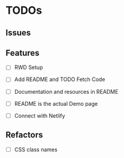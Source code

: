 # TODOs

## Issues


## Features

- [ ] RWD Setup
- [ ] Add README and TODO Fetch Code
- [ ] Documentation and resources in README
- [ ] README is the actual Demo page
- [ ] Connect with Netlify


## Refactors

- [ ] CSS class names
